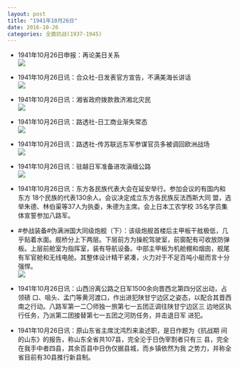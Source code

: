 ```yaml
---
layout: post
title: "1941年10月26日"
date: 2016-10-26
categories: 全面抗战(1937-1945)
---
```


<meta name="referrer" content="no-referrer" />

- 1941年10月26日申报：再论美日关系 <br/><img src="https://ww1.sinaimg.cn/large/aca367d8jw1f962euowsdj20pt0wynid.jpg" />

- 1941年10月26日讯：合众社-日发表官方宣告，不满美海长讲话 <br/><img src="https://ww1.sinaimg.cn/large/aca367d8jw1f960ohm18wj208n0kggob.jpg" />

- 1941年10月26日讯：湘省政府拨款救济湘北灾民 <br/><img src="https://ww2.sinaimg.cn/large/aca367d8jw1f95yye1d4mj209g076t9q.jpg" />

- 1941年10月26日讯：路透社-日工商业渐失常态 <br/><img src="https://ww4.sinaimg.cn/large/aca367d8jw1f95x7syrpyj20gg07babz.jpg" />

- 1941年10月26日讯：路透社-传苏联远东军参谋官员多被调回欧洲战场 <br/><img src="https://ww4.sinaimg.cn/large/aca367d8jw1f95tr1bnq2j206d061gm3.jpg" />

- 1941年10月26日讯：驻越日军准备进攻滇缅公路 <br/><img src="https://ww1.sinaimg.cn/large/aca367d8jw1f95jc8hmzdj20bf0bmtae.jpg" />

- 1941年10月26日讯：东方各民族代表大会在延安举行。参加会议的有国内和东方 18个民族的代表130余人。会议决定成立东方各民族反法西斯大同 盟，选举朱德、林伯渠等37人为执委，朱德为主席。会上日本工农学校 35名学员集体宣誓参加八路军。 

- #参战装备#伪满洲国大同级炮舰（下）：该级炮舰首楼后主甲板干舷极低，几乎贴着水面。舰桥分上下两层。下层前方为操舵驾驶室，前窗配有可收放防弹板。上层前舱室为指挥室，装有导航设备。中部主甲板为机舱棚和烟囱，舰尾有军官舱和无线电舱。其整体设计精干紧凑，火力对于不足百吨小艇而言十分强悍。 <br/><img src="https://ww2.sinaimg.cn/large/aca367d8jw1f95fvm3l1xj20e50t6wjk.jpg" />

- 1941年10月26日讯：山西汾离公路之日军1500余向晋西北第四分区出动，占领碛 口、咀头、孟门等黄河渡口，作出进犯陕甘宁边区之姿态，以配合其晋西 南之行动。八路军第一二〇师独一旅第七一五团正调往陕甘宁边区三 边地区执行任务，乃派第二团接替第七一五团之河防任务，并击退日军 进犯。 

- 1941年10月26日讯：原山东省主席沈鸿烈来渝述职，是日作题为《抗战期 间的山东》的报告，称山东全省共107县，完全沦于日伪宰割者只有三 县，完全在我手中者四县，其余百县中日伪仅据县城，而乡镇依然为我 之势力，并称全省目前有30县推行新县制。 

